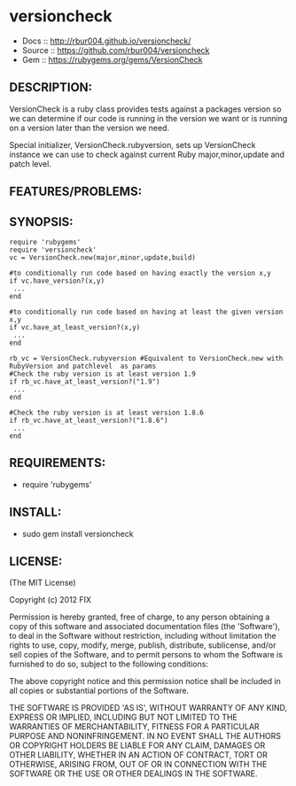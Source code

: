 # versioncheck

* Docs :: http://rbur004.github.io/versioncheck/
* Source :: https://github.com/rbur004/versioncheck
* Gem :: https://rubygems.org/gems/VersionCheck

## DESCRIPTION:

VersionCheck is a ruby class provides tests against a packages  version 
so we can determine if our code is running in the version we want
or is running on a version later than the version we need.

Special initializer, VersionCheck.rubyversion, sets up VersionCheck instance 
we can use to check against current Ruby major,minor,update and patch level.

## FEATURES/PROBLEMS:


## SYNOPSIS:

	require 'rubygems'
	require 'versioncheck'
	vc = VersionCheck.new(major,minor,update,build)

	#to conditionally run code based on having exactly the version x,y
	if vc.have_version?(x,y)
	 ...
	end

	#to conditionally run code based on having at least the given version x,y
	if vc.have_at_least_version?(x,y)
	 ...
	end

	rb_vc = VersionCheck.rubyversion #Equivalent to VersionCheck.new with RubyVersion and patchlevel  as params
	#Check the ruby version is at least version 1.9
	if rb_vc.have_at_least_version?("1.9") 
	 ...
	end

	#Check the ruby version is at least version 1.8.6
	if rb_vc.have_at_least_version?("1.8.6") 
	 ...
	end



## REQUIREMENTS:

* require 'rubygems'

## INSTALL:

* sudo gem install versioncheck

## LICENSE:

(The MIT License)

Copyright (c) 2012 FIX

Permission is hereby granted, free of charge, to any person obtaining
a copy of this software and associated documentation files (the
'Software'), to deal in the Software without restriction, including
without limitation the rights to use, copy, modify, merge, publish,
distribute, sublicense, and/or sell copies of the Software, and to
permit persons to whom the Software is furnished to do so, subject to
the following conditions:

The above copyright notice and this permission notice shall be
included in all copies or substantial portions of the Software.

THE SOFTWARE IS PROVIDED 'AS IS', WITHOUT WARRANTY OF ANY KIND,
EXPRESS OR IMPLIED, INCLUDING BUT NOT LIMITED TO THE WARRANTIES OF
MERCHANTABILITY, FITNESS FOR A PARTICULAR PURPOSE AND NONINFRINGEMENT.
IN NO EVENT SHALL THE AUTHORS OR COPYRIGHT HOLDERS BE LIABLE FOR ANY
CLAIM, DAMAGES OR OTHER LIABILITY, WHETHER IN AN ACTION OF CONTRACT,
TORT OR OTHERWISE, ARISING FROM, OUT OF OR IN CONNECTION WITH THE
SOFTWARE OR THE USE OR OTHER DEALINGS IN THE SOFTWARE.
